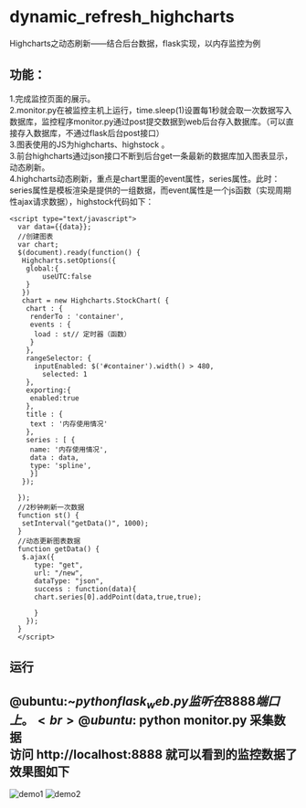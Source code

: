# dynamic_refresh_highcharts
Highcharts之动态刷新——结合后台数据，flask实现，以内存监控为例


功能：
---
1.完成监控页面的展示。<br>
2.monitor.py在被监控主机上运行，time.sleep(1)设置每1秒就会取一次数据写入数据库，监控程序monitor.py通过post提交数据到web后台存入数据库。（可以直接存入数据库，不通过flask后台post接口）<br>
3.图表使用的JS为highcharts、highstock 。<br>
3.前台highcharts通过json接口不断到后台get一条最新的数据库加入图表显示，动态刷新。<br>
4.highcharts动态刷新，重点是chart里面的event属性，series属性。此时：series属性是模板渲染是提供的一组数据，而event属性是一个js函数（实现周期性ajax请求数据），highstock代码如下：<br>
```
<script type="text/javascript">
  var data={{data}}; 
  //创建图表
  var chart;
  $(document).ready(function() {
   Highcharts.setOptions({
    global:{
        useUTC:false
    }
   })
   chart = new Highcharts.StockChart( {
    chart : {
     renderTo : 'container',
     events : {
      load : st// 定时器（函数）
     }
    },
    rangeSelector: {
      inputEnabled: $('#container').width() > 480,
        selected: 1
    },
    exporting:{
     enabled:true
    },
    title : {
     text : '内存使用情况'
    },
    series : [ {
     name: '内存使用情况',
     data : data,
     type: 'spline',
     }]
   });
   
  });
  //2秒钟刷新一次数据
  function st() {
   setInterval("getData()", 1000);
  }
  //动态更新图表数据
  function getData() {
   $.ajax({
      type: "get",
      url: "/new",
      dataType: "json",
      success : function(data){
      chart.series[0].addPoint(data,true,true);

      }
    });
  }
  </script>
```

运行
---
@ubuntu:~$python flask_web.py 监听在8888端口上。<br>
@ubuntu:~$python monitor.py 采集数据
<br>
访问 http://localhost:8888 就可以看到的监控数据了<br>
效果图如下
---
![demo1](http://img.blog.csdn.net/20160317215157193?watermark/2/text/aHR0cDovL2Jsb2cuY3Nkbi5uZXQv/font/5a6L5L2T/fontsize/400/fill/I0JBQkFCMA==/dissolve/70/gravity/Center)
![demo2](http://img.blog.csdn.net/20160317215249348?watermark/2/text/aHR0cDovL2Jsb2cuY3Nkbi5uZXQv/font/5a6L5L2T/fontsize/400/fill/I0JBQkFCMA==/dissolve/70/gravity/Center)
